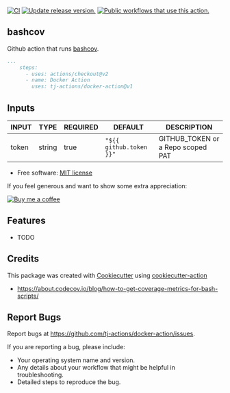 [![CI](https://github.com/tj-actions/docker-action/workflows/CI/badge.svg)](https://github.com/tj-actions/docker-action/actions?query=workflow%3ACI)
[![Update release version.](https://github.com/tj-actions/docker-action/workflows/Update%20release%20version./badge.svg)](https://github.com/tj-actions/docker-action/actions?query=workflow%3A%22Update+release+version.%22)
[![Public workflows that use this action.](https://img.shields.io/endpoint?url=https%3A%2F%2Fused-by.vercel.app%2Fapi%2Fgithub-actions%2Fused-by%3Faction%3Dtj-actions%2Fdocker-action%26badge%3Dtrue)](https://github.com/search?o=desc\&q=tj-actions+docker-action+path%3A.github%2Fworkflows+language%3AYAML\&s=\&type=Code)

## bashcov

Github action that runs [bashcov](https://github.com/infertux/bashcov).

```yaml
...
    steps:
      - uses: actions/checkout@v2
      - name: Docker Action
        uses: tj-actions/docker-action@v1
```

## Inputs

<!-- AUTO-DOC-INPUT:START - Do not remove or modify this section -->

| INPUT |  TYPE  | REQUIRED |         DEFAULT         |              DESCRIPTION               |
|-------|--------|----------|-------------------------|----------------------------------------|
| token | string |   true   | `"${{ github.token }}"` | GITHUB\_TOKEN or a Repo scoped <br>PAT  |

<!-- AUTO-DOC-INPUT:END -->

*   Free software: [MIT license](LICENSE)

If you feel generous and want to show some extra appreciation:

[![Buy me a coffee][buymeacoffee-shield]][buymeacoffee]

[buymeacoffee]: https://www.buymeacoffee.com/jackton1

[buymeacoffee-shield]: https://www.buymeacoffee.com/assets/img/custom_images/orange_img.png

## Features

*   TODO

## Credits

This package was created with [Cookiecutter](https://github.com/cookiecutter/cookiecutter) using [cookiecutter-action](https://github.com/tj-actions/cookiecutter-action)

*   https://about.codecov.io/blog/how-to-get-coverage-metrics-for-bash-scripts/

## Report Bugs

Report bugs at https://github.com/tj-actions/docker-action/issues.

If you are reporting a bug, please include:

*   Your operating system name and version.
*   Any details about your workflow that might be helpful in troubleshooting.
*   Detailed steps to reproduce the bug.
